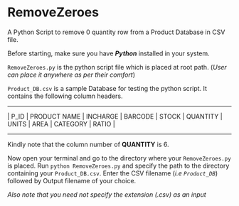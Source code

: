 # RemoveZeroes
A Python Script to remove 0 quantity row from a Product Database in CSV file.


Before starting, make sure you have **_Python_** installed in your system.

`RemoveZeroes.py` is the python script file which is placed at root path. (_User can place it anywhere as per their comfort_)

`Product_DB.csv` is a sample Database for testing the python script. It contains the following column headers.

------------------------------------------------------------------------------------------------
| P_ID | PRODUCT NAME | INCHARGE | BARCODE | STOCK | QUANTITY | UNITS | AREA | CATEGORY | RATIO |

------------------------------------------------------------------------------------------------

Kindly note that the column number of **QUANTITY** is 6.

Now open your terminal and go to the directory where your `RemoveZeroes.py` is placed. 
Run `python RemoveZeroes.py` and specify the path to the directory containing your `Product_DB.csv`.
Enter the CSV filename (_i.e `Product_DB`_) followed by Output filename of your choice.

_Also note that you need not specify the extension (.csv) as an input_




